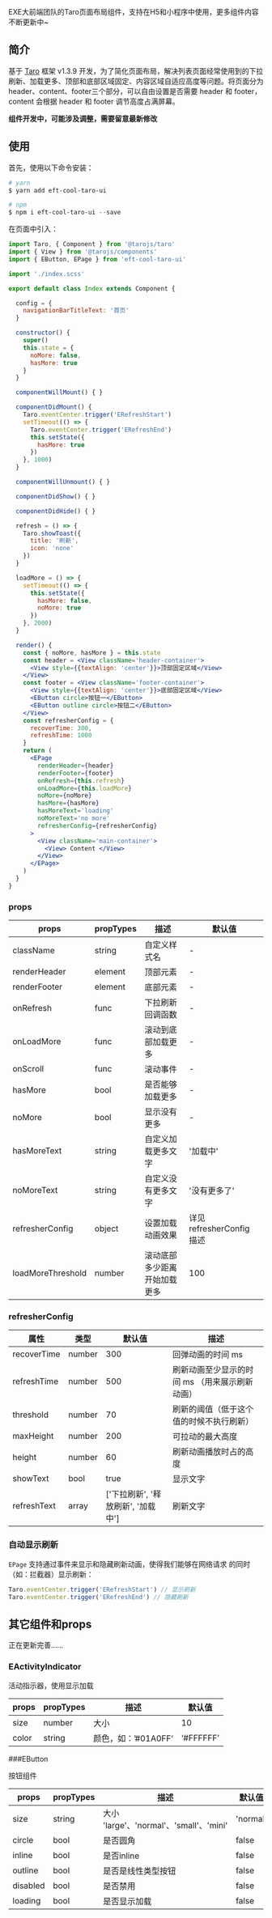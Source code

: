 EXE大前端团队的Taro页面布局组件，支持在H5和小程序中使用，更多组件内容不断更新中~

## 简介

基于 [Taro](https://taro.aotu.io/) 框架 v1.3.9 开发，为了简化页面布局，解决列表页面经常使用到的下拉刷新、加载更多、顶部和底部区域固定、内容区域自适应高度等问题。将页面分为 header、content、footer三个部分，可以自由设置是否需要 header 和 footer，content 会根据 header 和 footer 调节高度占满屏幕。

**组件开发中，可能涉及调整，需要留意最新修改**

## 使用

首先，使用以下命令安装：

```powershell
# yarn
$ yarn add eft-cool-taro-ui

# npm
$ npm i eft-cool-taro-ui --save
```

在页面中引入：

```jsx
import Taro, { Component } from '@tarojs/taro'
import { View } from '@tarojs/components'
import { EButton, EPage } from 'eft-cool-taro-ui'

import './index.scss'

export default class Index extends Component {

  config = {
    navigationBarTitleText: '首页'
  }

  constructor() {
    super()
    this.state = {
      noMore: false,
      hasMore: true
    }
  }

  componentWillMount() { }

  componentDidMount() {
    Taro.eventCenter.trigger('ERefreshStart')
    setTimeout(() => {
      Taro.eventCenter.trigger('ERefreshEnd')
      this.setState({
        hasMore: true
      })
    }, 1000)
  }

  componentWillUnmount() { }

  componentDidShow() { }

  componentDidHide() { }

  refresh = () => {
    Taro.showToast({
      title: '刷新',
      icon: 'none'
    })
  }

  loadMore = () => {
    setTimeout(() => {
      this.setState({
        hasMore: false,
        noMore: true
      })
    }, 2000)
  }

  render() {
    const { noMore, hasMore } = this.state
    const header = <View className='header-container'> 
      <View style={{textAlign: 'center'}}>顶部固定区域</View>
    </View>
    const footer = <View className='footer-container'>
      <View style={{textAlign: 'center'}}>底部固定区域</View>
      <EButton circle>按钮一</EButton>
      <EButton outline circle>按钮二</EButton>
    </View>
    const refresherConfig = {
      recoverTime: 300,
      refreshTime: 1000
    }
    return (
      <EPage
        renderHeader={header}
        renderFooter={footer}
        onRefresh={this.refresh}
        onLoadMore={this.loadMore}
        noMore={noMore}
        hasMore={hasMore}
        hasMoreText='loading'
        noMoreText='no more'
        refresherConfig={refresherConfig}
      >
        <View className='main-container'>
          <View> Content </View>
        </View>
      </EPage>
    )
  }
}
```

### props

| props             | propTypes | 描述                         | 默认值                    |
| ----------------- | --------- | ---------------------------- | ------------------------- |
| className         | string    | 自定义样式名                 | -                         |
| renderHeader      | element   | 顶部元素                     | -                         |
| renderFooter      | element   | 底部元素                     | -                         |
| onRefresh         | func      | 下拉刷新回调函数             | -                         |
| onLoadMore        | func      | 滚动到底部加载更多           | -                         |
| onScroll          | func      | 滚动事件                     | -                         |
| hasMore           | bool      | 是否能够加载更多             | -                         |
| noMore            | bool      | 显示没有更多                 | -                         |
| hasMoreText       | string    | 自定义加载更多文字           | '加载中'                  |
| noMoreText        | string    | 自定义没有更多文字           | '没有更多了'              |
| refresherConfig   | object    | 设置加载动画效果             | 详见 refresherConfig 描述 |
| loadMoreThreshold | number    | 滚动底部多少距离开始加载更多 | 100                       |

###  refresherConfig

| 属性        | 类型   | 默认值                             | 描述                                           |
| ----------- | ------ | ---------------------------------- | ---------------------------------------------- |
| recoverTime | number | 300                                | 回弹动画的时间 ms                              |
| refreshTime | number | 500                                | 刷新动画至少显示的时间 ms （用来展示刷新动画） |
| threshold   | number | 70                                 | 刷新的阈值（低于这个值的时候不执行刷新）       |
| maxHeight   | number | 200                                | 可拉动的最大高度                               |
| height      | number | 60                                 | 刷新动画播放时占的高度                         |
| showText    | bool   | true                               | 显示文字                                       |
| refreshText | array  | ['下拉刷新', '释放刷新', '加载中'] | 刷新文字                                       |

###  自动显示刷新

`EPage` 支持通过事件来显示和隐藏刷新动画，使得我们能够在网络请求 的同时（如：拦截器）显示刷新：

```jsx
Taro.eventCenter.trigger('ERefreshStart') // 显示刷新
Taro.eventCenter.trigger('ERefreshEnd') // 隐藏刷新
```



## 其它组件和props

正在更新完善……

### EActivityIndicator

活动指示器，使用显示加载

| props | propTypes | 描述                | 默认值    |
| ----- | --------- | ------------------- | --------- |
| size  | number    | 大小                | 10        |
| color | string    | 颜色，如：’#01A0FF‘ | ‘#FFFFFF’ |

###EButton

按钮组件

| props    | propTypes | 描述                                    | 默认值   |
| -------- | --------- | --------------------------------------- | -------- |
| size     | string    | 大小 'large'、'normal'、'small'、'mini' | 'normal' |
| circle   | bool      | 是否圆角                                | false    |
| inline   | bool      | 是否inline                              | false    |
| outline  | bool      | 是否是线性类型按钮                      | false    |
| disabled | bool      | 是否禁用                                | false    |
| loading  | bool      | 是否显示加载                            | false    |